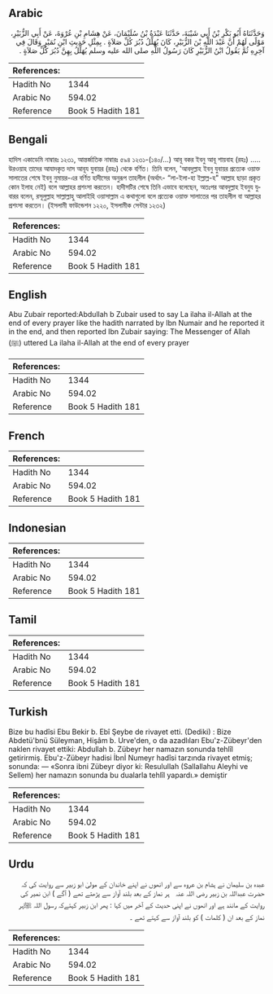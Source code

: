 ## Arabic


<div dir="rtl" lang="ar" style={{fontSize:'larger',backgroundColor:'#f8f9fa',padding:20}}>
وَحَدَّثَنَاهُ أَبُو بَكْرِ بْنُ أَبِي شَيْبَةَ، حَدَّثَنَا عَبْدَةُ بْنُ سُلَيْمَانَ، عَنْ هِشَامِ بْنِ عُرْوَةَ، عَنْ أَبِي الزُّبَيْرِ، مَوْلًى لَهُمْ أَنَّ عَبْدَ اللَّهِ بْنَ الزُّبَيْرِ، كَانَ يُهَلِّلُ دُبُرَ كُلِّ صَلاَةٍ ‏.‏ بِمِثْلِ حَدِيثِ ابْنِ نُمَيْرٍ وَقَالَ فِي آخِرِهِ ثُمَّ يَقُولُ ابْنُ الزُّبَيْرِ كَانَ رَسُولُ اللَّهِ صلى الله عليه وسلم يُهَلِّلُ بِهِنَّ دُبُرَ كُلِّ صَلاَةٍ ‏.‏
</div>
<div style={{backgroundColor:'#f8f9fa',padding:20, marginBottom: 10}}><table> <thead> <tr> <th>References:</th> <th></th> </tr> </thead> <tbody><tr><td>Hadith No</td><td>1344</td></tr><tr><td>Arabic No</td><td>594.02</td></tr><tr><td>Reference</td><td>Book 5 Hadith 181</td></tr></tbody></table></div>

## Bengali


<div dir="ltr" lang="bn" style={{fontSize:'larger',backgroundColor:'#f8f9fa',padding:20}}>
হাদিস একাডেমি নাম্বারঃ ১২৩১, আন্তর্জাতিক নাম্বারঃ ৫৯৪ ১২৩১-(১৪০/...) আবূ বকর ইবনু আবূ শায়বাহ (রহঃ) ..... উরওয়াহ তাদের আযাদকৃত দাস আবূয যুবায়র (রহঃ) থেকে বর্ণিত। তিনি বলেন, 'আবদুল্লাহ ইবনু যুবায়র প্রত্যেক ওয়াক্ত সালাতের শেষে ইবনু নুমায়র-এর বর্ণিত হাদীসের অনুরূপ তাহলীল (অর্থাৎ- “লা-ইলা-হা ইল্লাল্ল-হ" আল্লাহ ছাড়া প্রকৃত কোন ইলাহ নেই) বলে আল্লাহর প্রশংসা করতেন। হাদীসটির শেষে তিনি এভাবে বলেছেন, অতঃপর আবদুল্লাহ ইবনুয যুবারর বলেন, রসূলুল্লাহ সাল্লাল্লাহু আলাইহি ওয়াসাল্লাম এ কথাগুলো বলে প্রত্যেক ওয়াক্ত সালাতের পর তাহলীল বা আল্লাহর প্রশংসা করতেন। (ইসলামী ফাউন্ডেশন ১২২০, ইসলামীক সেন্টার ১২৩২)
</div>
<div style={{backgroundColor:'#f8f9fa',padding:20, marginBottom: 10}}><table> <thead> <tr> <th>References:</th> <th></th> </tr> </thead> <tbody><tr><td>Hadith No</td><td>1344</td></tr><tr><td>Arabic No</td><td>594.02</td></tr><tr><td>Reference</td><td>Book 5 Hadith 181</td></tr></tbody></table></div>

## English


<div dir="ltr" lang="en" style={{fontSize:'larger',backgroundColor:'#f8f9fa',padding:20}}>
Abu Zubair reported:Abdullah b Zubair used to say La ilaha il-Allah at the end of every prayer like the hadith narrated by Ibn Numair and he reported it in the end, and then reported Ibn Zubair saying: The Messenger of Allah (ﷺ) uttered La ilaha il-Allah at the end of every prayer
</div>
<div style={{backgroundColor:'#f8f9fa',padding:20, marginBottom: 10}}><table> <thead> <tr> <th>References:</th> <th></th> </tr> </thead> <tbody><tr><td>Hadith No</td><td>1344</td></tr><tr><td>Arabic No</td><td>594.02</td></tr><tr><td>Reference</td><td>Book 5 Hadith 181</td></tr></tbody></table></div>

## French


<div dir="ltr" lang="fr" style={{fontSize:'larger',backgroundColor:'#f8f9fa',padding:20}}>

</div>
<div style={{backgroundColor:'#f8f9fa',padding:20, marginBottom: 10}}><table> <thead> <tr> <th>References:</th> <th></th> </tr> </thead> <tbody><tr><td>Hadith No</td><td>1344</td></tr><tr><td>Arabic No</td><td>594.02</td></tr><tr><td>Reference</td><td>Book 5 Hadith 181</td></tr></tbody></table></div>

## Indonesian


<div dir="ltr" lang="id" style={{fontSize:'larger',backgroundColor:'#f8f9fa',padding:20}}>

</div>
<div style={{backgroundColor:'#f8f9fa',padding:20, marginBottom: 10}}><table> <thead> <tr> <th>References:</th> <th></th> </tr> </thead> <tbody><tr><td>Hadith No</td><td>1344</td></tr><tr><td>Arabic No</td><td>594.02</td></tr><tr><td>Reference</td><td>Book 5 Hadith 181</td></tr></tbody></table></div>

## Tamil


<div dir="ltr" lang="ta" style={{fontSize:'larger',backgroundColor:'#f8f9fa',padding:20}}>

</div>
<div style={{backgroundColor:'#f8f9fa',padding:20, marginBottom: 10}}><table> <thead> <tr> <th>References:</th> <th></th> </tr> </thead> <tbody><tr><td>Hadith No</td><td>1344</td></tr><tr><td>Arabic No</td><td>594.02</td></tr><tr><td>Reference</td><td>Book 5 Hadith 181</td></tr></tbody></table></div>

## Turkish


<div dir="ltr" lang="tr" style={{fontSize:'larger',backgroundColor:'#f8f9fa',padding:20}}>
Bize bu hadîsi Ebu Bekir b. Ebî Şeybe de rivayet etti. (Dediki) : Bize Abdetü'bnü Süleyman, Hişâm b. Urve'den, o da azadlıları Ebu'z-Zübeyr'den naklen rivayet ettiki: Abdullah b. Zübeyr her namazın sonunda tehlîl getirirmiş. Ebu'z-Zübeyr hadisi İbnİ Numeyr hadîsi tarzında rivayet etmiş; sonunda: — «Sonra ibni Zübeyr diyor ki: Resulullah (Sallallahu Aleyhi ve Sellem) her namazın sonunda bu dualarla tehlîl yapardı.» demiştir
</div>
<div style={{backgroundColor:'#f8f9fa',padding:20, marginBottom: 10}}><table> <thead> <tr> <th>References:</th> <th></th> </tr> </thead> <tbody><tr><td>Hadith No</td><td>1344</td></tr><tr><td>Arabic No</td><td>594.02</td></tr><tr><td>Reference</td><td>Book 5 Hadith 181</td></tr></tbody></table></div>

## Urdu


<div dir="rtl" lang="ur" style={{fontSize:'larger',backgroundColor:'#f8f9fa',padding:20}}>
عبدہ بن سلیمان نے ہشام بن عروہ سے اور انھوں نے اپنے خاندان کے مولیٰ ابو زبیر سے روایت کی کہ حضرت عبداللہ بن زبیر ‌رضی ‌اللہ ‌عنہ ‌ ‌ ہر نماز کے بعد بلند آواز سے پڑھتے تھے ( آگے ) ابن نمیر کی روایت کے مانند ہے اور انھوں نے اپنی حدیث کے آخر میں کہا : پھر ابن زبیر کہتےکہ رسول اللہ ﷺہر نماز کے بعد ان ( کلمات ) کو بلند آواز سے کہتے تھے ۔
</div>
<div style={{backgroundColor:'#f8f9fa',padding:20, marginBottom: 10}}><table> <thead> <tr> <th>References:</th> <th></th> </tr> </thead> <tbody><tr><td>Hadith No</td><td>1344</td></tr><tr><td>Arabic No</td><td>594.02</td></tr><tr><td>Reference</td><td>Book 5 Hadith 181</td></tr></tbody></table></div>